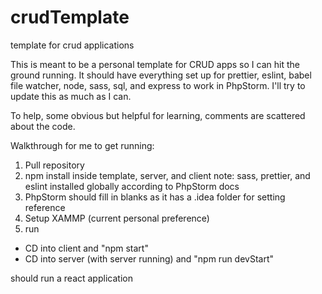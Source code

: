 # crudTemplate
template for crud applications

This is meant to be a personal template for CRUD apps so I can hit the ground running. It should have everything set up for 
prettier, eslint, babel file watcher, node, sass, sql, and express to work in PhpStorm. I'll try to update this as much as I can.

To help, some obvious but helpful for learning, comments are scattered about the code.

Walkthrough for me to get running:

1. Pull repository 
2. npm install inside template, server, and client
 note: sass, prettier, and eslint installed globally according to PhpStorm docs
3. PhpStorm should fill in blanks as it has a .idea folder for setting reference
4. Setup XAMMP (current personal preference)
5. run 
- CD into client and "npm start"
- CD into server (with server running) and "npm run devStart"

should run a react application
